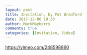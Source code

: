 ```yaml
---
layout: post
title: Invitation, by Pat Bradford
date: 2017-12-06 19:30
author: MarkMayberry
comments: true
categories: [Invitation, Video]
---
```

https://vimeo.com/248598860
